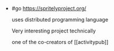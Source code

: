 - #go https://spritelyproject.org/
  
  uses distributed programming language
  
  Very interesting project technically
  
  one of the co-creators of [[activitypub]]